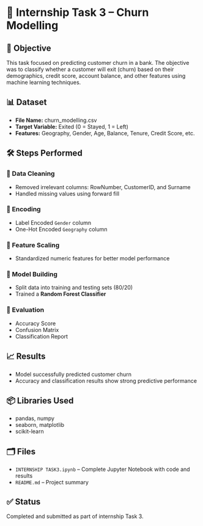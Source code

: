 # 🔁 Internship Task 3 – Churn Modelling

## 🧠 Objective
This task focused on predicting customer churn in a bank. The objective was to classify whether a customer will exit (churn) based on their demographics, credit score, account balance, and other features using machine learning techniques.

## 📊 Dataset
- **File Name:** churn_modelling.csv
- **Target Variable:** Exited (0 = Stayed, 1 = Left)
- **Features:** Geography, Gender, Age, Balance, Tenure, Credit Score, etc.

## 🛠️ Steps Performed

### 🔹 Data Cleaning
- Removed irrelevant columns: RowNumber, CustomerID, and Surname
- Handled missing values using forward fill

### 🔹 Encoding
- Label Encoded `Gender` column
- One-Hot Encoded `Geography` column

### 🔹 Feature Scaling
- Standardized numeric features for better model performance

### 🔹 Model Building
- Split data into training and testing sets (80/20)
- Trained a **Random Forest Classifier**

### 🔹 Evaluation
- Accuracy Score
- Confusion Matrix
- Classification Report

## 📈 Results
- Model successfully predicted customer churn
- Accuracy and classification results show strong predictive performance

## 📦 Libraries Used
- pandas, numpy
- seaborn, matplotlib
- scikit-learn

## 🗂️ Files
- `INTERNSHIP TASK3.ipynb` – Complete Jupyter Notebook with code and results
- `README.md` – Project summary

## ✅ Status
Completed and submitted as part of internship Task 3.
